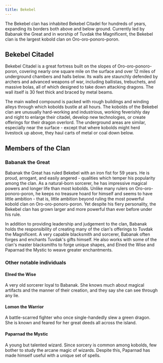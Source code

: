 ```yaml
---
title: Bekebel
---
```


The Bekebel clan has inhabited Bekebel Citadel for hundreds of years, expanding its borders both above and below ground. Currently led by Babanak the Great and in worship of Tuvdak the Magnificent, the Bekebel clan is the largest kobold clan on Oro-oro-ponoro-poron.

## Bekebel Citadel

Bekebel Citadel is a great fortress built on the slopes of Oro-oro-ponoro-poron, covering nearly one square mile on the surface and over 12 miles of underground chambers and halls below. Its walls are staunchly defended by archers and advanced weapons of war, including ballistas, trebuchets, and massive bolas, all of which designed to take down attacking dragons. The wall itself is 30 feet thick and braced by metal beams.

The main walled compound is packed with rough buildings and winding alleys through which kobolds bustle at all hours. The kobolds of the Bekebel clan are unusually hard-working and industrious, working feverishly day and night to enlarge their citadel, develop new technologies, or create offerings for their dragon overlord. The underground areas are similar, especially near the surface - except that where kobolds might herd livestock up above, they haul carts of metal or coal down below.

## Members of the Clan

### Babanak the Great

Babanak the Great has ruled Bekebel with an iron fist for 59 years. He is proud, arrogant, and easily angered - qualities which temper his popularity among the clan. As a natural-born sorcerer, he has impressive magical powers and longer life than most kobolds. Unlike many rulers on Oro-oro-ponoro-poron, he keeps no treasure hoard for himself and seems to have little ambition - that is, little ambition beyond ruling the most powerful kobold clan on Oro-oro-ponoro-poron. Yet despite his fiery personality, the Bekebel clan has grown larger and more powerful than ever before under his rule.

In addition to providing leadership and judgement to the clan, Babanak holds the responsibility of creating many of the clan's offerings to Tuvdak the Magnificent. A very capable blacksmith and sorcerer, Babanak often forges and enchants Tuvdak's gifts himself. He also works with some of the clan's master blacksmiths to forge unique shapes, and Elned the Wise and Paparnad the Mystic to weave greater enchantments.

### Other notable individuals

#### Elned the Wise

A very old sorcerer loyal to Babanak. She knows much about magical artifacts and the manner of their creation, and they say she can see through any lie.

#### Lomon the Warrior

A battle-scarred fighter who once single-handedly slew a green dragon. She is known and feared for her great deeds all across the island.

#### Paparnad the Mystic

A young but talented wizard. Since sorcery is common among kobolds, few bother to study the arcane magic of wizards. Despite this, Paparnad has made himself useful with a unique set of spells.
